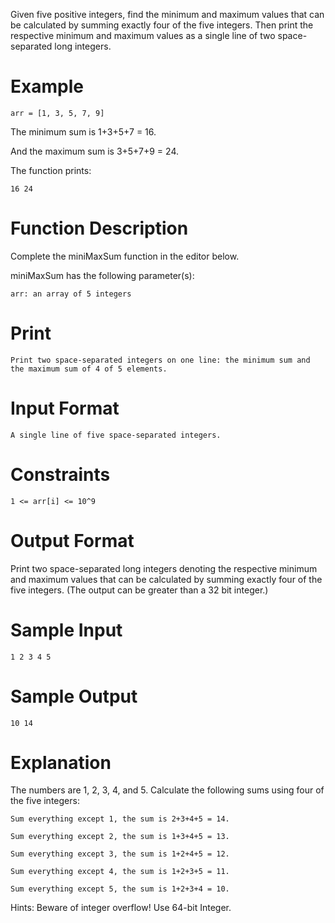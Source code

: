 Given five positive integers, find the minimum and maximum values that can be calculated by summing exactly four of the five integers. Then print the respective minimum and maximum values as a single line of two space-separated long integers.

# Example

    arr = [1, 3, 5, 7, 9]

The minimum sum is 1+3+5+7 = 16.
    
And the maximum sum is 3+5+7+9 = 24.
    
The function prints:

    16 24


# Function Description

Complete the miniMaxSum function in the editor below.

miniMaxSum has the following parameter(s):

    arr: an array of 5 integers


# Print

    Print two space-separated integers on one line: the minimum sum and the maximum sum of 4 of 5 elements.


# Input Format

    A single line of five space-separated integers.


# Constraints

    1 <= arr[i] <= 10^9 

# Output Format

Print two space-separated long integers denoting the respective minimum and maximum values that can be calculated by summing exactly four of the five integers. (The output can be greater than a 32 bit integer.)

# Sample Input

    1 2 3 4 5


# Sample Output

    10 14


# Explanation

The numbers are 1, 2, 3, 4, and 5. Calculate the following sums using four of the five integers:

    Sum everything except 1, the sum is 2+3+4+5 = 14.

    Sum everything except 2, the sum is 1+3+4+5 = 13.

    Sum everything except 3, the sum is 1+2+4+5 = 12.

    Sum everything except 4, the sum is 1+2+3+5 = 11.

    Sum everything except 5, the sum is 1+2+3+4 = 10.

Hints: Beware of integer overflow! Use 64-bit Integer.